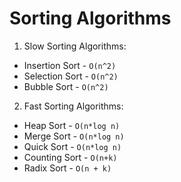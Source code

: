 # Sorting Algorithms
1. Slow Sorting Algorithms:
 - Insertion Sort - `O(n^2)`
 - Selection Sort - `O(n^2)`
 - Bubble Sort - `O(n^2)`
2. Fast Sorting Algorithms:
 - Heap Sort - `O(n*log n)`
 - Merge Sort - `O(n*log n)`
 - Quick Sort - `O(n*log n)`
 - Counting Sort - `O(n+k)`
 - Radix Sort - `O(n + k)`